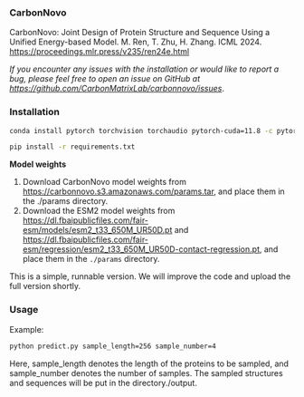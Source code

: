 
###  CarbonNovo
CarbonNovo: Joint Design of Protein Structure and Sequence Using a Unified Energy-based Model. M. Ren, T. Zhu, H. Zhang. ICML 2024. <https://proceedings.mlr.press/v235/ren24e.html> 

*If you encounter any issues with the installation or would like to report a bug, please feel free to open an issue on GitHub at <https://github.com/CarbonMatrixLab/carbonnovo/issues>*.

### Installation
```bash
conda install pytorch torchvision torchaudio pytorch-cuda=11.8 -c pytorch -c nvidia

pip install -r requirements.txt

```
**Model weights**
1. Download CarbonNovo model weights from <https://carbonnovo.s3.amazonaws.com/params.tar>, and place them in the ./params directory.
2. Download the ESM2 model weights from <https://dl.fbaipublicfiles.com/fair-esm/models/esm2_t33_650M_UR50D.pt> and <https://dl.fbaipublicfiles.com/fair-esm/regression/esm2_t33_650M_UR50D-contact-regression.pt>, and place them in the `./params` directory. 

This is a simple, runnable version. We will improve the code and upload the full version shortly.


### Usage
Example:
```bash
python predict.py sample_length=256 sample_number=4
```
Here, sample_length denotes the length of the proteins to be sampled, and sample_number denotes the number of samples. The sampled structures and sequences will be put in the directory./output.

